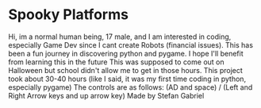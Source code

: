 # Spooky Platforms
Hi, im a normal human being, 17 male, and I am interested in coding, especially Game Dev since I cant create Robots (financial issues).
This has been a fun journey in discovering python and pygame. I hope I'll benefit from learning this in the future
This was supposed to come out on Halloween but school didn't allow me to get in those hours.
This project took about 30-40 hours (like I said, it was my first time coding in python, especially pygame)
The controls are as follows: (AD and space) / (Left and Right Arrow keys and up arrow key)
Made by Stefan Gabriel
